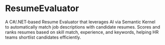 # ResumeEvaluator
A C#/.NET-based Resume Evaluator that leverages AI via Semantic Kernel to automatically match job descriptions with candidate resumes. Scores and ranks resumes based on skill match, experience, and keywords, helping HR teams shortlist candidates efficiently.
